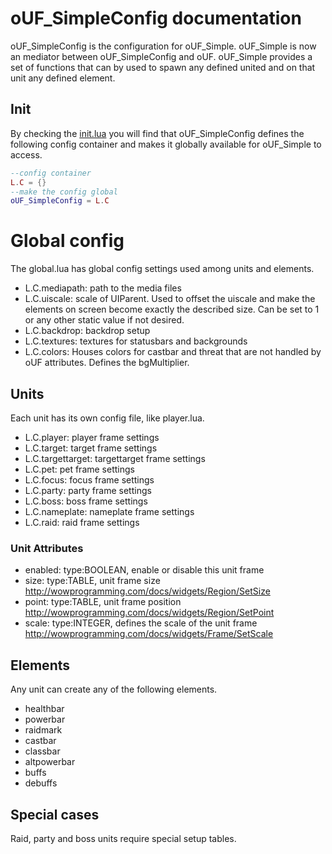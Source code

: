 # oUF_SimpleConfig documentation

oUF_SimpleConfig is the configuration for oUF_Simple. oUF_Simple is now an mediator between oUF_SimpleConfig and oUF.
oUF_Simple provides a set of functions that can by used to spawn any defined united and on that unit any defined element.

## Init

By checking the [init.lua](https://github.com/zorker/rothui/blob/master/wow7.0/oUF_SimpleConfig/init.lua) you will find
that oUF_SimpleConfig defines the following config container and makes it globally available for oUF_Simple to access.

```lua
--config container
L.C = {}
--make the config global
oUF_SimpleConfig = L.C
```

# Global config

The global.lua has global config settings used among units and elements.

* L.C.mediapath: path to the media files
* L.C.uiscale: scale of UIParent. Used to offset the uiscale and make the elements on screen become exactly the described size. Can be set to 1 or any other static value if not desired.
* L.C.backdrop: backdrop setup
* L.C.textures: textures for statusbars and backgrounds
* L.C.colors: Houses colors for castbar and threat that are not handled by oUF attributes. Defines the bgMultiplier.

## Units

Each unit has its own config file, like player.lua.

* L.C.player: player frame settings
* L.C.target: target frame settings
* L.C.targettarget: targettarget frame settings
* L.C.pet: pet frame settings
* L.C.focus: focus frame settings
* L.C.party: party frame settings
* L.C.boss: boss frame settings
* L.C.nameplate: nameplate frame settings
* L.C.raid: raid frame settings

### Unit Attributes

* enabled: type:BOOLEAN, enable or disable this unit frame
* size: type:TABLE, unit frame size http://wowprogramming.com/docs/widgets/Region/SetSize
* point: type:TABLE, unit frame position http://wowprogramming.com/docs/widgets/Region/SetPoint
* scale: type:INTEGER, defines the scale of the unit frame http://wowprogramming.com/docs/widgets/Frame/SetScale

## Elements

Any unit can create any of the following elements.

* healthbar
* powerbar
* raidmark
* castbar
* classbar
* altpowerbar
* buffs
* debuffs

## Special cases

Raid, party and boss units require special setup tables.